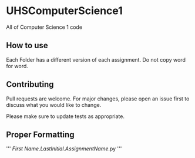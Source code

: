 # UHSComputerScience1
All of Computer Science 1 code

## How to use
Each Folder has a different version of each assignment.
Do not copy word for word.
 
## Contributing
Pull requests are welcome. For major changes, please open an issue first to discuss what you would like to change.

Please make sure to update tests as appropriate.

## Proper Formatting 
'''
*First Name*.*LastInitial*.*AssignmentName*.py
'''
